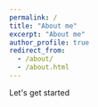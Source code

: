 ```yaml
---
permalink: /
title: "About me"
excerpt: "About me"
author_profile: true
redirect_from: 
  - /about/
  - /about.html
---
```




Let's get started

